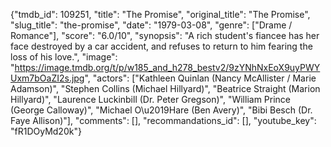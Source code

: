 {"tmdb_id": 109251, "title": "The Promise", "original_title": "The Promise", "slug_title": "the-promise", "date": "1979-03-08", "genre": ["Drame / Romance"], "score": "6.0/10", "synopsis": "A rich student's fiancee has her face destroyed by a car accident, and refuses to return to him fearing the loss of his love.", "image": "https://image.tmdb.org/t/p/w185_and_h278_bestv2/9zYNhNxEoX9uyPWYUxm7bOaZI2s.jpg", "actors": ["Kathleen Quinlan (Nancy McAllister / Marie Adamson)", "Stephen Collins (Michael Hillyard)", "Beatrice Straight (Marion Hillyard)", "Laurence Luckinbill (Dr. Peter Gregson)", "William Prince (George Calloway)", "Michael O\u2019Hare (Ben Avery)", "Bibi Besch (Dr. Faye Allison)"], "comments": [], "recommandations_id": [], "youtube_key": "fR1DOyMd20k"}